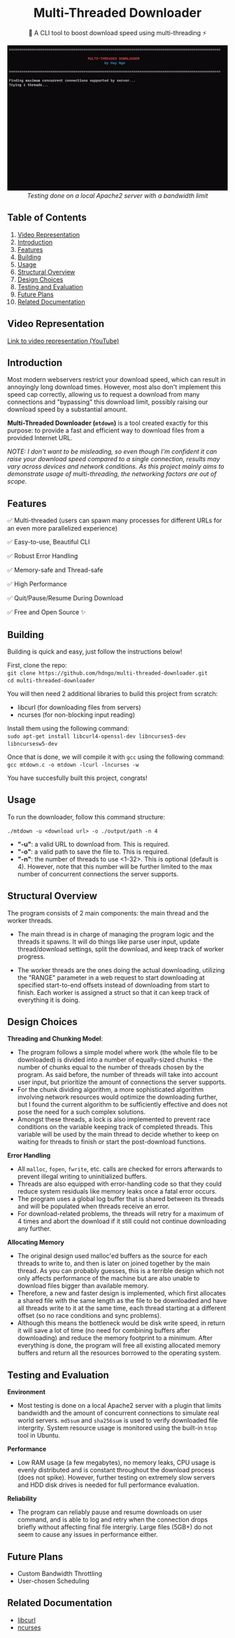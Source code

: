 <h1 style='text-align: center'> 
    Multi-Threaded Downloader 
</h1>

<p style='text-align: center'> 
    🚀 A CLI tool to boost download speed using multi-threading ⚡
</p>

<p style='text-align: center'>
    <img src="./download.gif" /><br>
    <i>Testing done on a local Apache2 server with a bandwidth limit</i>
</p>

## Table of Contents

1. [Video Representation](#video-representation)
2. [Introduction](#introduction)
3. [Features](#features)
4. [Building](#building)
5. [Usage](#usage)
6. [Structural Overview](#structural-overview)
7. [Design Choices](#design-choices)
8. [Testing and Evaluation](#testing-and-evaluation)
9. [Future Plans](#future-plans)
10. [Related Documentation](#related-documentation)

## Video Representation

[Link to video representation (YouTube)](https://www.youtube.com/watch?v=dQw4w9WgXcQ)

## Introduction

Most modern webservers restrict your download speed, which can result in annoyingly long download times. However, most also don't implement this speed cap correctly, allowing us to request a download from many connections and "bypassing" this download limit, possibly raising our download speed by a substantial amount.

**Multi-Threaded Downloader (`mtdown`)** is a tool created exactly for this purpose: to provide a fast and efficient way to download files from a provided Internet URL.

<i>NOTE: I don't want to be misleading, so even though I'm confident it can raise your download speed compared to a single connection, results may vary across devices and network conditions. As this project mainly aims to demonstrate usage of multi-threading, the networking factors are out of scope.</i>

## Features

✅ Multi-threaded (users can spawn many processes for different URLs for an even more parallelized experience)

✅ Easy-to-use, Beautiful CLI

✅ Robust Error Handling

✅ Memory-safe and Thread-safe

✅ High Performance

✅ Quit/Pause/Resume During Download

✅ Free and Open Source ✨

## Building

Building is quick and easy, just follow the instructions below!

First, clone the repo: <br>
`git clone https://github.com/hdngo/multi-threaded-downloader.git` <br>
`cd multi-threaded-downloader`

You will then need 2 additional libraries to build this project from scratch:

- libcurl (for downloading files from servers)
- ncurses (for non-blocking input reading)

Install them using the following command: <br>
`sudo apt-get install libcurl4-openssl-dev libncurses5-dev libncursesw5-dev`

Once that is done, we will compile it with `gcc` using the following command: <br>
`gcc mtdown.c -o mtdown -lcurl -lncurses -w`

You have succesfully built this project, congrats!

## Usage

To run the downloader, follow this command structure:

`./mtdown -u <download url> -o ./output/path -n 4`

- **"-u"**: a valid URL to download from. This is required.
- **"-o"**: a valid path to save the file to. This is required.
- **"-n"**: the number of threads to use <1-32>. This is optional (default is 4). However, note that this number will be further limited to the max number of concurrent connections the server supports.

## Structural Overview

The program consists of 2 main components: the main thread and the worker threads.

- The main thread is in charge of managing the program logic and the threads it spawns. It will do things like parse user input, update thread/download settings, split the download, and keep track of worker progress.

- The worker threads are the ones doing the actual downloading, utilizing the "RANGE" parameter in a web request to start downloading at specified start-to-end offsets instead of downloading from start to finish. Each worker is assigned a struct so that it can keep track of everything it is doing.

## Design Choices

**Threading and Chunking Model**:

- The program follows a simple model where work (the whole file to be downloaded) is divided into a number of equally-sized chunks - the number of chunks equal to the number of threads chosen by the program. As said before, the number of threads will take into account user input, but prioritize the amount of connections the server supports.
- For the chunk dividing algorithm, a more sophisticated algorithm involving network resources would optimize the downloading further, but I found the current algorithm to be sufficiently effective and does not pose the need for a such complex solutions.
- Amongst these threads, a lock is also implemented to prevent race conditions on the variable keeping track of completed threads. This variable will be used by the main thread to decide whether to keep on waiting for threads to finish or start the post-download functions.

**Error Handling**

- All `malloc`, `fopen`, `fwrite`, etc. calls are checked for errors afterwards to prevent illegal writing to uninitialized buffers.
- Threads are also equipped with error-handling code so that they could reduce system residuals like memory leaks once a fatal error occurs.
- The program uses a global log buffer that is shared between its threads and will be populated when threads receive an error.
- For download-related problems, the threads will retry for a maximum of 4 times and abort the download if it still could not continue downloading any further.

**Allocating Memory**

- The original design used malloc'ed buffers as the source for each threads to write to, and then is later on joined together by the main thread. As you can probably guesses, this is a terrible design which not only affects performance of the machine but are also unable to download files bigger than available memory.
- Therefore, a new and faster design is implemented, which first allocates a shared file with the same length as the file to be downloaded and have all threads write to it at the same time, each thread starting at a different offset (so no race conditions and sync problems).
- Although this means the bottleneck would be disk write speed, in return it will save a lot of time (no need for combining buffers after downloading) and reduce the memory footprint to a minimum. After everything is done, the program will free all existing allocated memory buffers and return all the resources borrowed to the operating system.

## Testing and Evaluation

**Environment**

- Most testing is done on a local Apache2 server with a plugin that limits bandwidth and the amount of concurrent connections to simulate real world servers. `md5sum` and `sha256sum` is used to verify downloaded file intergrity. System resource usage is monitored using the built-in `htop` tool in Ubuntu.

**Performance**

- Low RAM usage (a few megabytes), no memory leaks, CPU usage is evenly distributed and is constant throughout the download process (does not spike). However, further testing on extremely slow servers and HDD disk drives is needed for full performance evaluation.

**Reliability**

- The program can reliably pause and resume downloads on user command, and is able to log and retry when the connection drops briefly without affecting final file intergriy. Large files (5GB+) do not seem to cause any issues in performance either.

## Future Plans

- Custom Bandwidth Throttling
- User-chosen Scheduling

## Related Documentation

- [libcurl](https://curl.se/libcurl/c/libcurl.html)
- [ncurses](https://invisible-island.net/ncurses/man/ncurses.3x.html)

